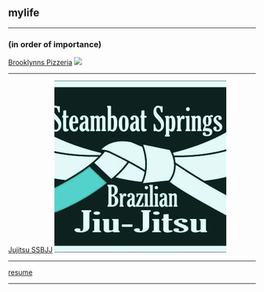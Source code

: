 ## mylife  

---

### (in order of importance)

[Brooklynns Pizzeria](/brooklynnspizzeria)
<img src="/images/pizzalogo.jpg?raw=true"/>

---

[Jujitsu SSBJJ](https://www.steamboatbjj.com/)
<img src="/images/ssbjj.jpg?raw=true"/>

---

[resume](/movick_resume_august_2021.mht)

---

